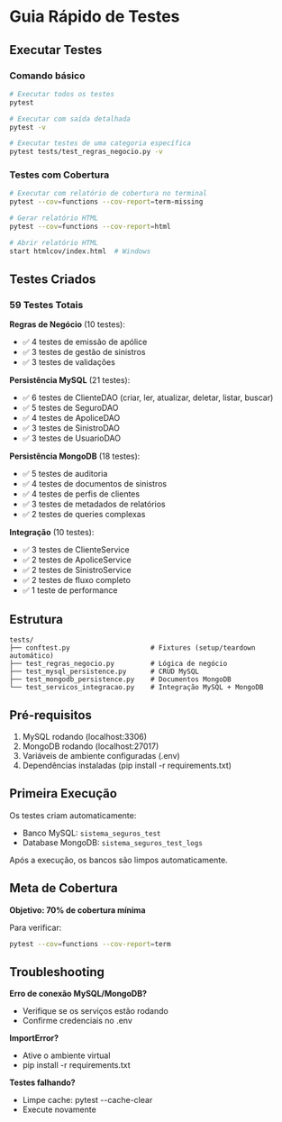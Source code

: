 # Guia Rápido de Testes

## Executar Testes

### Comando básico
```bash
# Executar todos os testes
pytest

# Executar com saída detalhada
pytest -v

# Executar testes de uma categoria específica
pytest tests/test_regras_negocio.py -v
```

### Testes com Cobertura
```bash
# Executar com relatório de cobertura no terminal
pytest --cov=functions --cov-report=term-missing

# Gerar relatório HTML
pytest --cov=functions --cov-report=html

# Abrir relatório HTML
start htmlcov/index.html  # Windows
```

## Testes Criados

### 59 Testes Totais

**Regras de Negócio** (10 testes):
- ✅ 4 testes de emissão de apólice
- ✅ 3 testes de gestão de sinistros
- ✅ 3 testes de validações

**Persistência MySQL** (21 testes):
- ✅ 6 testes de ClienteDAO (criar, ler, atualizar, deletar, listar, buscar)
- ✅ 5 testes de SeguroDAO
- ✅ 4 testes de ApoliceDAO
- ✅ 3 testes de SinistroDAO
- ✅ 3 testes de UsuarioDAO

**Persistência MongoDB** (18 testes):
- ✅ 5 testes de auditoria
- ✅ 4 testes de documentos de sinistros
- ✅ 4 testes de perfis de clientes
- ✅ 3 testes de metadados de relatórios
- ✅ 2 testes de queries complexas

**Integração** (10 testes):
- ✅ 3 testes de ClienteService
- ✅ 2 testes de ApoliceService
- ✅ 2 testes de SinistroService
- ✅ 2 testes de fluxo completo
- ✅ 1 teste de performance

## Estrutura

```
tests/
├── conftest.py                    # Fixtures (setup/teardown automático)
├── test_regras_negocio.py         # Lógica de negócio
├── test_mysql_persistence.py      # CRUD MySQL
├── test_mongodb_persistence.py    # Documentos MongoDB
└── test_servicos_integracao.py    # Integração MySQL + MongoDB
```

## Pré-requisitos

1. MySQL rodando (localhost:3306)
2. MongoDB rodando (localhost:27017)
3. Variáveis de ambiente configuradas (.env)
4. Dependências instaladas (pip install -r requirements.txt)

## Primeira Execução

Os testes criam automaticamente:
- Banco MySQL: `sistema_seguros_test`
- Database MongoDB: `sistema_seguros_test_logs`

Após a execução, os bancos são limpos automaticamente.

## Meta de Cobertura

**Objetivo: 70% de cobertura mínima**

Para verificar:
```bash
pytest --cov=functions --cov-report=term
```

## Troubleshooting

**Erro de conexão MySQL/MongoDB?**
- Verifique se os serviços estão rodando
- Confirme credenciais no .env

**ImportError?**
- Ative o ambiente virtual
- pip install -r requirements.txt

**Testes falhando?**
- Limpe cache: pytest --cache-clear
- Execute novamente
